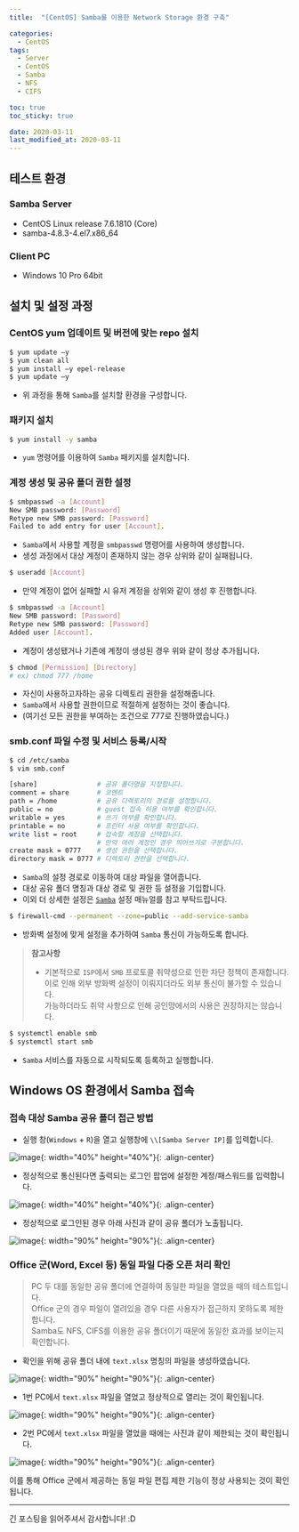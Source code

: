 ```yaml
---
title:  "[CentOS] Samba를 이용한 Network Storage 환경 구축" 

categories:
  - CentOS
tags:
  - Server
  - CentOS
  - Samba
  - NFS
  - CIFS

toc: true
toc_sticky: true

date: 2020-03-11
last_modified_at: 2020-03-11
---
```


## 테스트 환경
### Samba Server
- CentOS Linux release 7.6.1810 (Core)
- samba-4.8.3-4.el7.x86_64

### Client PC
- Windows 10 Pro 64bit

## 설치 및 설정 과정
### CentOS yum 업데이트 및 버전에 맞는 repo 설치
```bash
$ yum update –y
$ yum clean all
$ yum install –y epel-release
$ yum update –y
```
- 위 과정을 통해 `Samba`를 설치할 환경을 구성합니다.

### 패키지 설치
```bash
$ yum install -y samba
```
- `yum` 명령어를 이용하여 `Samba` 패키지를 설치합니다.

### 계정 생성 및 공유 폴더 권한 설정
```bash
$ smbpasswd -a [Account]
New SMB password: [Password]
Retype new SMB password: [Password]
Failed to add entry for user [Account].
```
- `Samba`에서 사용할 계정을 `smbpasswd` 명령어를 사용하여 생성합니다.
- 생성 과정에서 대상 계정이 존재하지 않는 경우 상위와 같이 실패됩니다.
  
```bash
$ useradd [Account]
```
- 만약 계정이 없어 실패할 시 유저 계정을 상위와 같이 생성 후 진행합니다.

```bash
$ smbpasswd -a [Account]
New SMB password: [Password]
Retype new SMB password: [Password]
Added user [Account].
```
- 계정이 생성됐거나 기존에 계정이 생성된 경우 위와 같이 정상 추가됩니다.

```bash
$ chmod [Permission] [Directory]
# ex) chmod 777 /home
```
- 자신이 사용하고자하는 공유 디렉토리 권한을 설정해줍니다.
- `Samba`에서 사용할 권한이므로 적절하게 설정하는 것이 좋습니다.
- (여기선 모든 권한을 부여하는 조건으로 777로 진행하였습니다.)

### smb.conf 파일 수정 및 서비스 등록/시작
```bash
$ cd /etc/samba
$ vim smb.conf
```
```bash
[share]               # 공유 폴더명을 지정합니다.
comment = share       # 코멘트
path = /home          # 공유 디렉토리의 경로를 설정합니다.
public = no           # guest 접속 허용 여부를 확인합니다.
writable = yes        # 쓰기 여부를 확인합니다.
printable = no        # 프린터 사용 여부를 확인합니다.
write list = root     # 접속할 계정을 선택합니다.
                      # 만약 여러 계정인 경우 띄어쓰기로 구분합니다.​
create mask = 0777    # 생성 권한을 선택합니다.
directory mask = 0777 # 디렉토리 권한을 선택합니다.
```
- `Samba`의 설정 경로로 이동하여 대상 파일을 열어줍니다.
- 대상 공유 폴더 명칭과 대상 경로 및 권한 등 설정을 기입합니다.
- 이외 더 상세한 설정은 [`Samba`](https://www.samba.org/samba/docs/current/man-html/smb.conf.5.html) 설정 매뉴얼를 참고 부탁드립니다.

```bash
$ firewall-cmd --permanent --zone=public --add-service-samba
```
- 방화벽 설정에 맞게 설정을 추가하여 `Samba` 통신이 가능하도록 합니다.

> __참고사항__
>- 기본적으로 `ISP`에서 `SMB` 프로토콜 취약성으로 인한 차단 정책이 존재합니다.  
> 이로 인해 외부 방화벽 설정이 이뤄지더라도 외부 통신이 불가할 수 있습니다.  
> 가능하더라도 취약 사항으로 인해 공인망에서의 사용은 권장하지는 않습니다.

```bash
$ systemctl enable smb
$ systemctl start smb
```
- `Samba` 서비스를 자동으로 시작되도록 등록하고 실행합니다.    


## Windows OS 환경에서 Samba 접속
### 접속 대상 Samba 공유 폴더 접근 방법
- 실행 창(`Windows` + `R`)을 열고 실행창에 `\\[Samba Server IP]`를 입력합니다.  

![image](https://blog.false.kr/assets/image/Post/CentOS/CentOS-Samba-Network-Storage-Setting/1.png){: width="40%" height="40%"}{: .align-center}

- 정상적으로 통신된다면 출력되는 로그인 팝업에 설정한 계정/패스워드를 입력합니다.  

![image](https://blog.false.kr/assets/image/Post/CentOS/CentOS-Samba-Network-Storage-Setting/2.png){: width="40%" height="40%"}{: .align-center}

- 정상적으로 로그인된 경우 아래 사진과 같이 공유 폴더가 노출됩니다.

![image](https://blog.false.kr/assets/image/Post/CentOS/CentOS-Samba-Network-Storage-Setting/3.png){: width="90%" height="90%"}{: .align-center}

### Office 군(Word, Excel 등) 동일 파일 다중 오픈 처리 확인
> PC 두 대를 동일한 공유 폴더에 연결하여 동일한 파일을 열었을 때의 테스트입니다.  
> Office 군의 경우 파일이 열려있을 경우 다른 사용자가 접근하지 못하도록 제한합니다.  
> Samba도 NFS, CIFS를 이용한 공유 폴더이기 때문에 동일한 효과를 보이는지 확인합니다.  

- 확인을 위해 공유 폴더 내에 `text.xlsx` 명칭의 파일을 생성하였습니다.

![image](https://blog.false.kr/assets/image/Post/CentOS/CentOS-Samba-Network-Storage-Setting/4.png){: width="90%" height="90%"}{: .align-center}

- 1번 PC에서 `text.xlsx` 파일을 열었고 정상적으로 열리는 것이 확인됩니다.

![image](https://blog.false.kr/assets/image/Post/CentOS/CentOS-Samba-Network-Storage-Setting/5.png){: width="90%" height="90%"}{: .align-center}

- 2번 PC에서 `text.xlsx` 파일을 열었을 때에는 사진과 같이 제한되는 것이 확인됩니다.

![image](https://blog.false.kr/assets/image/Post/CentOS/CentOS-Samba-Network-Storage-Setting/6.png){: width="90%" height="90%"}{: .align-center}

이를 통해 Office 군에서 제공하는 동일 파일 편집 제한 기능이 정상 사용되는 것이 확인됩니다.

---
  
긴 포스팅을 읽어주셔서 감사합니다! :D
